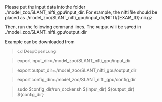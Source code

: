 Please put the input data into the folder ./model_zoo/SLANT_nifti_gpu/input_dir. For example, the nifti file should be placed as ./model_zoo/SLANT_nifti_gpu/input_dir/NIfTI/{EXAM_ID}.nii.gz

Then, run the following command lines. The output will be saved in ./model_zoo/SLANT_nifti_gpu/output_dir

Example can be downloaded from 



> cd DeepOpenLung

> export input_dir=./model_zoo/SLANT_nifti_gpu/input_dir

> export output_dir=./model_zoo/SLANT_nifti_gpu/output_dir

> export config_dir=./model_zoo/SLANT_nifti_gpu/config_dir

> sudo $config_dir/run_docker.sh ${input_dir} ${output_dir} ${config_dir} 


